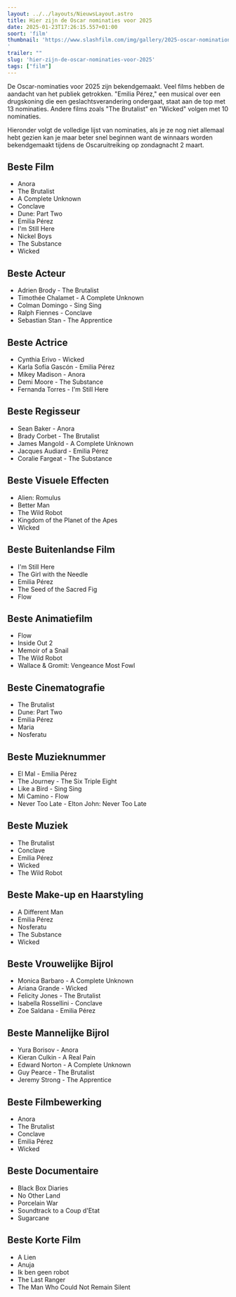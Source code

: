 ```yaml
---
layout: ../../layouts/NieuwsLayout.astro
title: Hier zijn de Oscar nominaties voor 2025
date: 2025-01-23T17:26:15.557+01:00
soort: 'film'
thumbnail: 'https://www.slashfilm.com/img/gallery/2025-oscar-nominations-announced-heres-the-complete-list-of-nominees/l-intro-1737565660.jpg
'
trailer: ""
slug: 'hier-zijn-de-oscar-nominaties-voor-2025'
tags: ["film"]
---
```


De Oscar-nominaties voor 2025 zijn bekendgemaakt. Veel films hebben de aandacht
van het publiek getrokken. "Emilia Pérez," een musical over een drugskoning die
een geslachtsverandering ondergaat, staat aan de top met 13 nominaties. Andere
films zoals "The Brutalist" en "Wicked" volgen met 10 nominaties.

Hieronder volgt de volledige lijst van nominaties, als je ze nog niet allemaal
hebt gezien kan je maar beter snel beginnen want de winnaars worden
bekendgemaakt tijdens de Oscaruitreiking op zondagnacht 2 maart.

## Beste Film
- Anora
- The Brutalist
- A Complete Unknown
- Conclave
- Dune: Part Two
- Emilia Pérez
- I'm Still Here
- Nickel Boys
- The Substance
- Wicked

## Beste Acteur
- Adrien Brody - The Brutalist
- Timothée Chalamet - A Complete Unknown
- Colman Domingo - Sing Sing
- Ralph Fiennes - Conclave
- Sebastian Stan - The Apprentice

## Beste Actrice
- Cynthia Erivo - Wicked
- Karla Sofía Gascón - Emilia Pérez
- Mikey Madison - Anora
- Demi Moore - The Substance
- Fernanda Torres - I'm Still Here

## Beste Regisseur
- Sean Baker - Anora
- Brady Corbet - The Brutalist
- James Mangold - A Complete Unknown
- Jacques Audiard - Emilia Pérez
- Coralie Fargeat - The Substance

## Beste Visuele Effecten
- Alien: Romulus
- Better Man
- The Wild Robot
- Kingdom of the Planet of the Apes
- Wicked

## Beste Buitenlandse Film
- I'm Still Here
- The Girl with the Needle
- Emilia Pérez
- The Seed of the Sacred Fig
- Flow

## Beste Animatiefilm
- Flow
- Inside Out 2
- Memoir of a Snail
- The Wild Robot
- Wallace & Gromit: Vengeance Most Fowl

## Beste Cinematografie
- The Brutalist
- Dune: Part Two
- Emilia Pérez
- Maria
- Nosferatu

## Beste Muzieknummer
- El Mal - Emilia Pérez
- The Journey - The Six Triple Eight
- Like a Bird - Sing Sing
- Mi Camino - Flow
- Never Too Late - Elton John: Never Too Late

## Beste Muziek
- The Brutalist
- Conclave
- Emilia Pérez
- Wicked
- The Wild Robot

## Beste Make-up en Haarstyling
- A Different Man
- Emilia Pérez
- Nosferatu
- The Substance
- Wicked

## Beste Vrouwelijke Bijrol
- Monica Barbaro - A Complete Unknown
- Ariana Grande - Wicked
- Felicity Jones - The Brutalist
- Isabella Rossellini - Conclave
- Zoe Saldana - Emilia Pérez

## Beste Mannelijke Bijrol
- Yura Borisov - Anora
- Kieran Culkin - A Real Pain
- Edward Norton - A Complete Unknown
- Guy Pearce - The Brutalist
- Jeremy Strong - The Apprentice

## Beste Filmbewerking
- Anora
- The Brutalist
- Conclave
- Emilia Pérez
- Wicked

## Beste Documentaire
- Black Box Diaries
- No Other Land
- Porcelain War
- Soundtrack to a Coup d'Etat
- Sugarcane

## Beste Korte Film
- A Lien
- Anuja
- Ik ben geen robot
- The Last Ranger
- The Man Who Could Not Remain Silent

